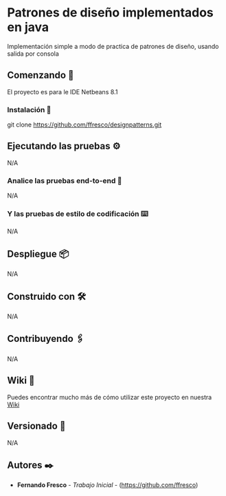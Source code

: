 # Patrones de diseño implementados en java

Implementación simple a modo de practica de patrones de diseño, usando salida por consola

## Comenzando 🚀

El proyecto es para le IDE Netbeans 8.1

### Instalación 🔧

git clone https://github.com/ffresco/designpatterns.git

## Ejecutando las pruebas ⚙️

N/A

### Analice las pruebas end-to-end 🔩

N/A

### Y las pruebas de estilo de codificación ⌨️

N/A

## Despliegue 📦

N/A

## Construido con 🛠️

N/A

## Contribuyendo 🖇️

N/A

## Wiki 📖

Puedes encontrar mucho más de cómo utilizar este proyecto en nuestra [Wiki](https://github.com/ffresco/designpatterns/wiki)

## Versionado 📌

N/A

## Autores ✒️

* **Fernando Fresco** - *Trabajo Inicial* - (https://github.com/ffresco)


